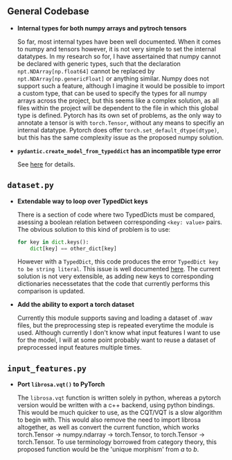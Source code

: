 ## General Codebase

-   **Internal types for both numpy arrays and pytroch tensors**

    So far, most internal types have been well documented. When it comes to numpy and tensors however, it is not very simple to set the internal datatypes. In my research so for, I have assertained that numpy cannot be declared with generic types, such that the declaration `npt.NDArray[np.float64]` cannot be replaced by `npt.NDArray[np.genericFloat]` or anything similar. Numpy does not support such a feature, although I imagine it would be possible to import a custom type, that can be used to specify the types for all numpy arrays across the project, but this seems like a complex solution, as all files within the project will be dependent to the file in which this global type is defined. Pytorch has its own set of problems, as the only way to annotate a tensor is with `torch.Tensor`, without any means to specifiy an internal datatype. Pytorch does offer `torch.set_default_dtype(dtype)`, but this has the same complexity issue as the proposed numpy solution.

-   **`pydantic.create_model_from_typeddict` has an incompatible type error**

    See [here](https://github.com/samuelcolvin/pydantic/issues/3008) for details.

## `dataset.py`

-   **Extendable way to loop over TypedDict keys**

    There is a section of code where two TypedDicts must be compared, asessing a boolean relation between corresponding `<key: value>` pairs. The obvious solution to this kind of problem is to use:

    ```python
    for key in dict.keys():
    	dict[key] == other_dict[key]
    ```

    However with a `TypedDict`, this code produces the error `TypedDict key to be string literal`. This issue is well documented [here](https://github.com/python/mypy/issues/6262). The current solution is not very extensible, as adding new keys to corresponding dictionaries necessetates that the code that currently performs this comparison is updated.

-   **Add the ability to export a torch dataset**

    Currently this module supports saving and loading a dataset of .wav files, but the preprocessing step is repeated everytime the module is used. Although currently I don't know what input features I want to use for the model, I will at some point probably want to reuse a dataset of preprocessed input features multiple times.

## `input_features.py`

-   **Port `librosa.vqt()` to PyTorch**

    The `librosa.vqt` function is written solely in python, whereas a pytorch version would be written with a c++ backend, using python bindings. This would be much quicker to use, as the CQT/VQT is a slow algorithm to begin with. This would also remove the need to import librosa altogether, as well as convert the current function, which works torch.Tensor -> numpy.ndarray -> torch.Tensor, to torch.Tensor -> torch.Tensor. To use terminology borrowed from category theory, this proposed function would be the 'unique morphism' from _a_ to _b_.
